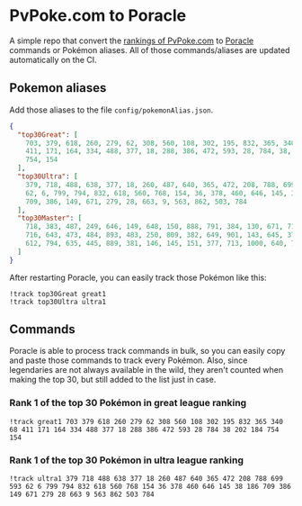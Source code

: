 # PvPoke.com to Poracle
A simple repo that convert the [rankings of PvPoke.com](https://pvpoke.com/rankings/) to [Poracle](https://github.com/KartulUdus/PoracleJS) commands or Pokémon aliases. 
All of those commands/aliases are updated automatically on the CI.

## Pokemon aliases
Add those aliases to the file `config/pokemonAlias.json`. 

<!-- aliases-start -->
```json
{
  "top30Great": [
    703, 379, 618, 260, 279, 62, 308, 560, 108, 302, 195, 832, 365, 340, 68,
    411, 171, 164, 334, 488, 377, 18, 288, 386, 472, 593, 28, 784, 38, 202, 184,
    754, 154
  ],
  "top30Ultra": [
    379, 718, 488, 638, 377, 18, 260, 487, 640, 365, 472, 208, 788, 699, 593,
    62, 6, 799, 794, 832, 618, 560, 768, 154, 36, 378, 460, 646, 145, 38, 186,
    709, 386, 149, 671, 279, 28, 663, 9, 563, 862, 503, 784
  ],
  "top30Master": [
    718, 383, 487, 249, 646, 149, 648, 150, 888, 791, 384, 130, 671, 717, 644,
    716, 643, 473, 484, 893, 483, 250, 809, 382, 649, 901, 143, 645, 376, 260,
    612, 794, 635, 445, 889, 381, 146, 145, 151, 377, 713, 1000, 640, 784
  ]
}
```
<!-- aliases-end -->

After restarting Poracle, you can easily track those Pokémon like this:
```shell
!track top30Great great1
!track top30Ultra ultra1
```

## Commands
Poracle is able to process track commands in bulk, so you can easily copy and paste those commands to track every Pokémon. 
Also, since legendaries are not always available in the wild, they aren't counted when making the top 30, but still added to the list just in case.

### Rank 1 of the top 30 Pokémon in great league ranking
<!-- top30great-start -->
```
!track great1 703 379 618 260 279 62 308 560 108 302 195 832 365 340 68 411 171 164 334 488 377 18 288 386 472 593 28 784 38 202 184 754 154
```
<!-- top30great-end -->

### Rank 1 of the top 30 Pokémon in ultra league ranking
<!-- top30ultra-start -->
```
!track ultra1 379 718 488 638 377 18 260 487 640 365 472 208 788 699 593 62 6 799 794 832 618 560 768 154 36 378 460 646 145 38 186 709 386 149 671 279 28 663 9 563 862 503 784
```
<!-- top30ultra-end -->
